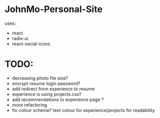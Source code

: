 # JohnMo-Personal-Site

uses:
- react
- radix-ui
- react-social-icons

# TODO:
- decreasing photo file size?
- encrypt resume login password?
- add redirect from experience to resume
- experience is using projects.css?
- add recommendations to experience page ?
- more refactoring
- fix colour scheme? text colour for experience/projects for readability

